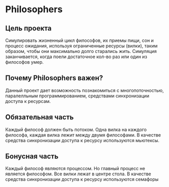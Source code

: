 # Philosophers
Цель проекта
--------------------------------------------------------
Симулировать жизненный цикл философов, их приемы пищи, сон и процесс ожидания, используя ограниченные ресурсы (вилки), таким образом, чтобы они максимально долго старались жить. Симуляция заканчивается, когда поели достаточное кол-во раз или один из философов умер.

Почему Philosophers важен?
--------------------------------------------------------
Данный проект дает возможность познакомиться с многопоточностью, паралелльным программированием, средствами синхронизации доступа к ресурсам.

Обязательная часть
--------------------------------------------------------
Каждый философ должен быть потоком.
Одна вилка на каждого философа, каждая вилка лежит между двумя философами.
В качестве средства синхронизации доступа к ресурсу используются мьютексы.

Бонусная часть
--------------------------------------------------------
Каждый философ являются процессом. Но главный процесс не является философом.
Все вилки лежат в центре стола.
В качестве средства синхронизации доступа к ресурсу используются семафоры
